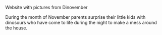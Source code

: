 Website with pictures from Dinovember

During the month of November parents surprise their little kids with dinosours who have come to life during the night to make a mess around the house.
